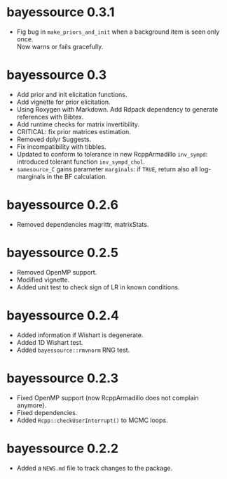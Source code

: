 # bayessource 0.3.1

* Fig bug in `make_priors_and_init` when a background item is seen only once.    
  Now warns or fails gracefully.

# bayessource 0.3

* Add prior and init elicitation functions.
* Add vignette for prior elicitation.
* Using Roxygen with Markdown. Add Rdpack dependency to generate references with Bibtex.
* Add runtime checks for matrix invertibility.
* CRITICAL: fix prior matrices estimation.
* Removed dplyr Suggests.
* Fix incompatibility with tibbles.
* Updated to conform to tolerance in new RcppArmadillo `inv_sympd`: introduced tolerant function `inv_sympd_chol`.
* `samesource_C` gains parameter `marginals`: if `TRUE`, return also all log-marginals in the BF calculation.

# bayessource 0.2.6

* Removed dependencies magrittr, matrixStats.

# bayessource 0.2.5

* Removed OpenMP support.
* Modified vignette.
* Added unit test to check sign of LR in known conditions.

# bayessource 0.2.4

* Added information if Wishart is degenerate.
* Added 1D Wishart test.
* Added `bayessource::rmvnorm` RNG test.

# bayessource 0.2.3

* Fixed OpenMP support (now RcppArmadillo does not complain anymore).
* Fixed dependencies.
* Added `Rcpp::checkUserInterrupt()` to MCMC loops.

# bayessource 0.2.2

* Added a `NEWS.md` file to track changes to the package.



